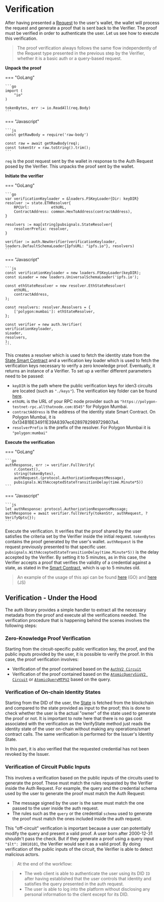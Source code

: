 # Verification

After having presented a [Request](./request-api-guide.md) to the user's wallet, the wallet will process the request and generate a proof that is sent back to the Verifier. 
The proof must be verified in order to authenticate the user. 
Let us see how to execute this verification.

> The proof verification always follows the same flow independently of the Request type presented in the previous step by the Verifier, whether it is a basic auth or a query-based request.

**Unpack the proof** 

=== "GoLang"

    ```go
    import (
        "io"
    )

    tokenBytes, err := io.ReadAll(req.Body)
    ```

=== "Javascript"

    ```js
    const getRawBody = require('raw-body')

    const raw = await getRawBody(req);
    const tokenStr = raw.toString().trim();
    ```

`req` is the post request sent by the wallet in response to the Auth Request posed by the Verifier. This unpacks the proof sent by the wallet.

**Initiate the verifier**

=== "GoLang"

    ```go
	var verificationKeyloader = &loaders.FSKeyLoader{Dir: keyDIR}
	resolver := state.ETHResolver{
		RPCUrl:          ethURL,
		ContractAddress: common.HexToAddress(contractAddress),
	}

	resolvers := map[string]pubsignals.StateResolver{
		resolverPrefix: resolver,
	}

    verifier := auth.NewVerifier(verificationKeyloader, loaders.DefaultSchemaLoader{IpfsURL: "ipfs.io"}, resolvers)
    ```


=== "Javascript"

    ```js
    const verificationKeyloader = new loaders.FSKeyLoader(keyDIR);
    const sLoader = new loaders.UniversalSchemaLoader('ipfs.io');

    const ethStateResolver = new resolver.EthStateResolver(
        ethURL,
        contractAddress,
    );

    const resolvers: resolver.Resolvers = {
        ['polygon:mumbai']: ethStateResolver,
    };

    const verifier = new auth.Verifier(
    verificationKeyloader,
    sLoader, 
    resolvers,
    );
    ```

This creates a resolver which is used to fetch the identity state from the [State Smart Contract](https://docs.iden3.io/contracts/state/) and a verification key loader which is used to fetch the verification keys necessary to verify a zero knowledge proof. 
Eventually, it returns an instance of a Verifier. To set up a verifier different parameters need to be passed:

-  `keyDIR` is the path where the public verification keys for iden3 circuits are located (such as `"./keys"`). The verification key folder can be found <a href="https://github.com/0xPolygonID/phase2ceremony" target="_blank">here</a>.
- `ethURL` is the URL of your RPC node provider such as `"https://polygon-testnet-rpc.allthatnode.com:8545"` for Polygon Mumbai.
- `contractAddress` is the address of the identity state Smart Contract. On Polygon Mumbai, it is 0x134B1BE34911E39A8397ec6289782989729807a4.
- `resolverPrefix` is the prefix of the resolver. For Polygon Mumbai it is `"polygon:mumbai"`

**Execute the verification**

=== "GoLang"

    ```go
    authResponse, err := verifier.FullVerify(
        r.Context(),
		string(tokenBytes),
		authRequest.(protocol.AuthorizationRequestMessage),
		pubsignals.WithAcceptedStateTransitionDelay(time.Minute*5))
    ```

=== "Javascript"

    ```js
    let authResponse: protocol.AuthorizationResponseMessage;
    authResponse = await verifier.fullVerify(tokenStr, authRequest, ?VerifyOpts{});
    ```

Execute the verification. It verifies that the proof shared by the user satisfies the criteria set by the Verifier inside the initial request.
`tokenBytes` contains the proof generated by the user's wallet.
`authRequest` is the request previously presented to that specific user.
`pubsignals.WithAcceptedStateTransitionDelay(time.Minute*5))` is the delay accepted by the Verifier. By setting it to 5 minutes, as in this case, the Verifier accepts a proof that verifies the validity of a credential against a state, as stated in the [Smart Contract](https://docs.iden3.io/contracts/state/), which is up to 5 minutes old.

> An example of the usage of this api can be found [here](https://github.com/0xPolygonID/tutorial-examples/blob/main/verifier-integration/go/index.go#L77) (GO) and [here](https://github.com/0xPolygonID/tutorial-examples/blob/main/verifier-integration/js/index.js#L73) (JS)

## Verification - Under the Hood

The auth library provides a simple handler to extract all the necessary metadata from the proof and execute all the verifications needed. The verification procedure that is happening behind the scenes involves the following steps: 

### Zero-Knowledge Proof Verification

Starting from the circuit-specific public verification key, the proof, and the public inputs provided by the user, it is possible to verify the proof. In this case, the proof verification involves: 

- Verification of the proof contained based on the <a href="https://docs.iden3.io/protocol/main-circuits/#authV2" target="_blank">`AuthV2 Circuit`</a>
- Verification of the proof contained based on the <a href="https://docs.iden3.io/protocol/main-circuits/#credentialatomicquerysigv2" target="_blank">`AtomicQuerySigV2 Circuit`</a> or <a href="https://docs.iden3.io/protocol/main-circuits/#credentialatomicquerymtpV2" target="_blank">`AtomicQueryMTPV2`</a> based on the query.

### Verification of On-chain Identity States

Starting from the DID of the user, the <a href="https://docs.iden3.io/contracts/state" target="_blank">State</a> is fetched from the blockchain and compared to the state provided as input to the proof; this is done to check whether the user is the actual "owner" of the state used to generate the proof or not. It is important to note here that there is no gas cost associated with the verification as the VerifyState method just reads the identity state of the user on-chain without making any operations/smart contract calls. The same verification is performed for the Issuer's Identity State.

In this part, it is also verified that the requested credential has not been revoked by the Issuer.

### Verification of Circuit Public Inputs

This involves a verification based on the public inputs of the circuits used to generate the proof. These must match the rules requested by the Verifier inside the Auth Request. For example, the query and the credential schema used by the user to generate the proof must match the Auth Request:

  - The message signed by the user is the same must match the one passed to the user inside the auth request.
  - The rules such as the `query` or the credential `schema` used to generate the proof must match the ones included inside the auth request. 
  
This "off-circuit" verification is important because a user can potentially modify the query and present a valid proof. A user born after 2000-12-31 shouldn't pass the check. But if they generate a proof using a query input `"$lt": 20010101`, the Verifier would see it as a valid proof. By doing verification of the public inputs of the circuit, the Verifier is able to detect malicious actors.

> At the end of the workflow:

> - The web client is able to authenticate the user using its DID `ID` after having established that the user controls that identity and satisfies the query presented in the auth request.
> - The user is able to log into the platform without disclosing any personal information to the client except for its DID.

